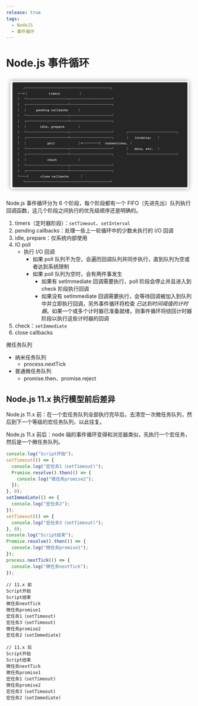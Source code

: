 ```yaml
---
release: true
tags:
  - NodeJS
  - 事件循环
---
```


# Node.js 事件循环

![image-20210316173228321](./images/image-20210316173228321.png)

Node.js 事件循环分为 6 个阶段，每个阶段都有一个 FIFO（先进先出）队列执行回调函数，这几个阶段之间执行的优先级顺序还是明确的。

1. timers（定时器阶段）：`setTimeout`、`setInterval`
2. pending callbacks：处理一些上一轮循环中的少数未执行的 I/O 回调
3. idle, prepare：仅系统内部使用
4. IO poll
   - 执行 I/O 回调
     - 如果 poll 队列不为空，会遍历回调队列并同步执行，直到队列为空或者达到系统限制
     - 如果 poll 队列为空时，会有两件事发生
       - 如果有 setImmediate 回调需要执行，poll 阶段会停止并且进入到 check 阶段执行回调
       - 如果没有 setImmediate 回调需要执行，会等待回调被加入到队列中并立即执行回调，另外事件循环将检查 _已达到时间阈值的计时器_。如果一个或多个计时器已准备就绪，则事件循环将绕回计时器阶段以执行这些计时器的回调
5. check：`setImmediate`
6. close callbacks

微任务队列

- 纳米任务队列
  - process.nextTick
- 普通微任务队列
  - promise.then、promise.reject

## Node.js 11.x 执行模型前后差异

Node.js 11.x 前：在一个宏任务队列全部执行完毕后，去清空一次微任务队列，然后到下一个等级的宏任务队列，以此往复。

Node.js 11.x 前后：node 端的事件循环变得和浏览器类似，先执行一个宏任务，然后是一个微任务队列。

```js
console.log("Script开始");
setTimeout(() => {
  console.log("宏任务1（setTimeout)");
  Promise.resolve().then(() => {
    console.log("微任务promise2");
  });
}, 0);
setImmediate(() => {
  console.log("宏任务2");
});
setTimeout(() => {
  console.log("宏任务3（setTimeout)");
}, 0);
console.log("Script结束");
Promise.resolve().then(() => {
  console.log("微任务promise1");
});
process.nextTick(() => {
  console.log("微任务nextTick");
});
```

```
// 11.x 前
Script开始
Script结束
微任务nextTick
微任务promise1
宏任务1（setTimeout)
宏任务3（setTimeout)
微任务promise2
宏任务2（setImmediate)

// 11.x 后
Script开始
Script结束
微任务nextTick
微任务promise1
宏任务1（setTimeout)
微任务promise2
宏任务3（setTimeout)
宏任务2（setImmediate)
```
